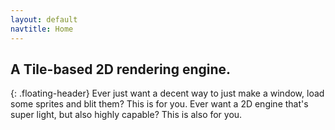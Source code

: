 ```yaml
---
layout: default
navtitle: Home
---
```


A Tile-based 2D rendering engine.
---------------------------------
{: .floating-header}
Ever just want a decent way to just make a window, load some sprites and blit them?
This is for you. Ever want a 2D engine that's super light, but also highly capable?
This is also for you.